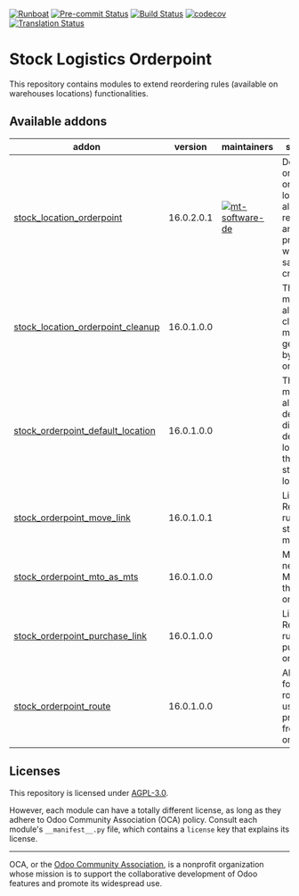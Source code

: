 
[![Runboat](https://img.shields.io/badge/runboat-Try%20me-875A7B.png)](https://runboat.odoo-community.org/builds?repo=OCA/stock-logistics-orderpoint&target_branch=16.0)
[![Pre-commit Status](https://github.com/OCA/stock-logistics-orderpoint/actions/workflows/pre-commit.yml/badge.svg?branch=16.0)](https://github.com/OCA/stock-logistics-orderpoint/actions/workflows/pre-commit.yml?query=branch%3A16.0)
[![Build Status](https://github.com/OCA/stock-logistics-orderpoint/actions/workflows/test.yml/badge.svg?branch=16.0)](https://github.com/OCA/stock-logistics-orderpoint/actions/workflows/test.yml?query=branch%3A16.0)
[![codecov](https://codecov.io/gh/OCA/stock-logistics-orderpoint/branch/16.0/graph/badge.svg)](https://codecov.io/gh/OCA/stock-logistics-orderpoint)
[![Translation Status](https://translation.odoo-community.org/widgets/stock-logistics-orderpoint-16-0/-/svg-badge.svg)](https://translation.odoo-community.org/engage/stock-logistics-orderpoint-16-0/?utm_source=widget)

<!-- /!\ do not modify above this line -->

# Stock Logistics Orderpoint

This repository contains modules to extend reordering rules (available on warehouses locations) functionalities.

<!-- /!\ do not modify below this line -->

<!-- prettier-ignore-start -->

[//]: # (addons)

Available addons
----------------
addon | version | maintainers | summary
--- | --- | --- | ---
[stock_location_orderpoint](stock_location_orderpoint/) | 16.0.2.0.1 | [![mt-software-de](https://github.com/mt-software-de.png?size=30px)](https://github.com/mt-software-de) | Declare orderpoint on a location allowing to replenish any product with the same criteria.
[stock_location_orderpoint_cleanup](stock_location_orderpoint_cleanup/) | 16.0.1.0.0 |  | This module allows to clean moves generated by orderpoint
[stock_orderpoint_default_location](stock_orderpoint_default_location/) | 16.0.1.0.0 |  | This module allows to define a different default location than the stock location
[stock_orderpoint_move_link](stock_orderpoint_move_link/) | 16.0.1.0.1 |  | Link Reordering rules to stock moves
[stock_orderpoint_mto_as_mts](stock_orderpoint_mto_as_mts/) | 16.0.1.0.0 |  | Materialize need from MTO route through orderpoint
[stock_orderpoint_purchase_link](stock_orderpoint_purchase_link/) | 16.0.1.0.0 |  | Link Reordering rules to purchase orders
[stock_orderpoint_route](stock_orderpoint_route/) | 16.0.1.0.0 |  | Allows to force a route to be used when procuring from orderpoints

[//]: # (end addons)

<!-- prettier-ignore-end -->

## Licenses

This repository is licensed under [AGPL-3.0](LICENSE).

However, each module can have a totally different license, as long as they adhere to Odoo Community Association (OCA)
policy. Consult each module's `__manifest__.py` file, which contains a `license` key
that explains its license.

----
OCA, or the [Odoo Community Association](http://odoo-community.org/), is a nonprofit
organization whose mission is to support the collaborative development of Odoo features
and promote its widespread use.
